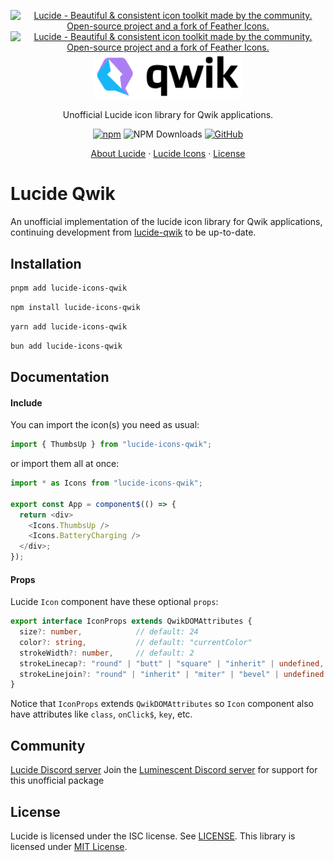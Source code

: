 <p align="center">
  <a href="https://github.com/lucide-icons/lucide#gh-light-mode-only">
    <img src="https://lucide.dev/lucide-logo-repo.svg#gh-light-mode-only" alt="Lucide - Beautiful & consistent icon toolkit made by the community. Open-source project and a fork of Feather Icons." width="240">
  </a>
  <a href="https://github.com/lucide-icons/lucide#gh-dark-mode-only">
    <img src="https://lucide.dev/lucide-logo-repo-dark.svg#gh-dark-mode-only" alt="Lucide - Beautiful & consistent icon toolkit made by the community. Open-source project and a fork of Feather Icons." width="240">
  </a>
  <a href="https://github.com/qwikDev/qwik">
    <img alt="Qwik Logo" width="240" src="https://raw.githubusercontent.com/QwikDev/qwik/main/packages/docs/public/logos/qwik.svg" />
  </a>
</p>

<p align="center">
  Unofficial Lucide icon library for Qwik applications.
</p>

<div align="center">

  [![npm](https://img.shields.io/npm/v/lucide-icons-qwik?color=blue)](https://www.npmjs.com/package/lucide-icons-qwik)
  ![NPM Downloads](https://img.shields.io/npm/dw/lucide-icons-qwik)
  [![GitHub](https://img.shields.io/github/license/lucide-icons/lucide)](https://lucide.dev/license)
</div>

<p align="center">
  <a href="https://lucide.dev/guide/">About Lucide</a>
  ·
  <a href="https://lucide.dev/icons/">Lucide Icons</a>
  ·
  <a href="https://lucide.dev/license">License</a>
</p>

# Lucide Qwik

An unofficial implementation of the lucide icon library for Qwik applications, continuing development from [lucide-qwik](https://github.com/egmaleta/lucide-qwik) to be up-to-date.

## Installation

```sh
pnpm add lucide-icons-qwik
```

```sh
npm install lucide-icons-qwik
```

```sh
yarn add lucide-icons-qwik
```

```sh
bun add lucide-icons-qwik
```

## Documentation

#### Include

You can import the icon(s) you need as usual:

```ts
import { ThumbsUp } from "lucide-icons-qwik";
```

or import them all at once:

```ts
import * as Icons from "lucide-icons-qwik";

export const App = component$(() => {
  return <div>
    <Icons.ThumbsUp />
    <Icons.BatteryCharging />
  </div>;
});
```

#### Props

Lucide `Icon` component have these optional `props`:

```ts
export interface IconProps extends QwikDOMAttributes {
  size?: number,            // default: 24
  color?: string,           // default: "currentColor"
  strokeWidth?: number,     // default: 2
  strokeLinecap?: "round" | "butt" | "square" | "inherit" | undefined,   // default: "round"
  strokeLinejoin?: "round" | "inherit" | "miter" | "bevel" | undefined   // default: "round"
}
```

Notice that `IconProps` extends `QwikDOMAttributes` so `Icon` component also have attributes like `class`, `onClick$`, `key`, etc.

## Community

[Lucide Discord server](https://discord.gg/EH6nSts)
Join the [Luminescent Discord server](https://discord.gg/sf5Hty88TR) for support for this unofficial package

## License

Lucide is licensed under the ISC license. See [LICENSE](https://lucide.dev/license).
This library is licensed under [MIT License](https://github.com/LuminescentDev/lucide-icons-qwik/blob/main/LICENSE "https://github.com/LuminescentDev/lucide-icons-qwik/blob/main/LICENSE").
